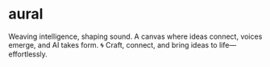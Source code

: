 # aural
Weaving intelligence, shaping sound. A canvas where ideas connect, voices emerge, and AI takes form. 🌀 Craft, connect, and bring ideas to life—effortlessly.